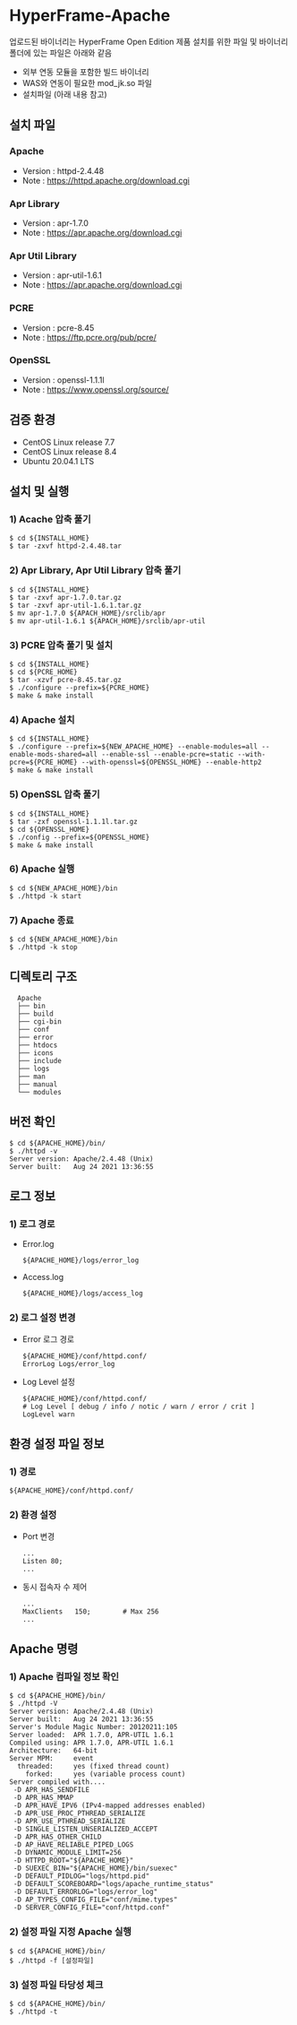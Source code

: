 # HyperFrame-Apache

업로드된 바이너리는 HyperFrame Open Edition 제품 설치를 위한 파일 및 바이너리 폴더에 있는 파일은 아래와 같음 

- 외부 연동 모듈을 포함한 빌드 바이너리 
- WAS와 연동이 필요한 mod_jk.so 파일
- 설치파일 (아래 내용 참고)

## 설치 파일

### Apache

* Version : httpd-2.4.48
* Note : https://httpd.apache.org/download.cgi

### Apr Library

* Version : apr-1.7.0
* Note : https://apr.apache.org/download.cgi

### Apr Util Library

* Version : apr-util-1.6.1
* Note : https://apr.apache.org/download.cgi

### PCRE

* Version : pcre-8.45
* Note : https://ftp.pcre.org/pub/pcre/

### OpenSSL

* Version : openssl-1.1.1l
* Note : https://www.openssl.org/source/

## 검증 환경
    
* CentOS Linux release 7.7
* CentOS Linux release 8.4
* Ubuntu 20.04.1 LTS


## 설치 및 실행

### 1) Acache 압축 풀기

    $ cd ${INSTALL_HOME}
    $ tar -zxvf httpd-2.4.48.tar  

### 2) Apr Library, Apr Util Library 압축 풀기

    $ cd ${INSTALL_HOME}
    $ tar -zxvf apr-1.7.0.tar.gz    
    $ tar -zxvf apr-util-1.6.1.tar.gz  
    $ mv apr-1.7.0 ${APACH_HOME}/srclib/apr
    $ mv apr-util-1.6.1 ${APACH_HOME}/srclib/apr-util

### 3) PCRE 압축 풀기 및 설치

    $ cd ${INSTALL_HOME}
    $ cd ${PCRE_HOME}
    $ tar -xzvf pcre-8.45.tar.gz
    $ ./configure --prefix=${PCRE_HOME}
    $ make & make install

### 4) Apache 설치

    $ cd ${INSTALL_HOME}
    $ ./configure --prefix=${NEW_APACHE_HOME} --enable-modules=all --enable-mods-shared=all --enable-ssl --enable-pcre=static --with-pcre=${PCRE_HOME} --with-openssl=${OPENSSL_HOME} --enable-http2
    $ make & make install
    
### 5) OpenSSL 압축 풀기

    $ cd ${INSTALL_HOME}
    $ tar -zxf openssl-1.1.1l.tar.gz
    $ cd ${OPENSSL_HOME}
    $ ./config --prefix=${OPENSSL_HOME}
    $ make & make install 

### 6) Apache 실행

    $ cd ${NEW_APACHE_HOME}/bin
    $ ./httpd -k start
    
### 7) Apache 종료

    $ cd ${NEW_APACHE_HOME}/bin
    $ ./httpd -k stop

## 디렉토리 구조

      Apache
      ├── bin
      ├── build      
      ├── cgi-bin            
      ├── conf            
      ├── error
      ├── htdocs        
      ├── icons
      ├── include
      ├── logs
      ├── man
      ├── manual
      └── modules           

## 버전 확인

    $ cd ${APACHE_HOME}/bin/
    $ ./httpd -v
    Server version: Apache/2.4.48 (Unix)
    Server built:   Aug 24 2021 13:36:55

## 로그 정보

### 1) 로그 경로

* Error.log

      ${APACHE_HOME}/logs/error_log
      
* Access.log

      ${APACHE_HOME}/logs/access_log

### 2) 로그 설정 변경

* Error 로그 경로

      ${APACHE_HOME}/conf/httpd.conf/
      ErrorLog Logs/error_log
      
* Log Level 설정

      ${APACHE_HOME}/conf/httpd.conf/
      # Log Level [ debug / info / notic / warn / error / crit ]
      LogLevel warn
      
## 환경 설정 파일 정보

### 1) 경로
    
    ${APACHE_HOME}/conf/httpd.conf/

### 2) 환경 설정

* Port 변경

      ...
      Listen 80;
      ...

* 동시 접속자 수 제어

      ...
      MaxClients   150;        # Max 256
      ...

## Apache 명령

### 1) Apache 컴파일 정보 확인

    $ cd ${APACHE_HOME}/bin/
    $ ./httpd -V
    Server version: Apache/2.4.48 (Unix)
    Server built:   Aug 24 2021 13:36:55
    Server's Module Magic Number: 20120211:105
    Server loaded:  APR 1.7.0, APR-UTIL 1.6.1
    Compiled using: APR 1.7.0, APR-UTIL 1.6.1
    Architecture:   64-bit
    Server MPM:     event
      threaded:     yes (fixed thread count)
        forked:     yes (variable process count)
    Server compiled with....
     -D APR_HAS_SENDFILE
     -D APR_HAS_MMAP
     -D APR_HAVE_IPV6 (IPv4-mapped addresses enabled)
     -D APR_USE_PROC_PTHREAD_SERIALIZE
     -D APR_USE_PTHREAD_SERIALIZE
     -D SINGLE_LISTEN_UNSERIALIZED_ACCEPT
     -D APR_HAS_OTHER_CHILD
     -D AP_HAVE_RELIABLE_PIPED_LOGS
     -D DYNAMIC_MODULE_LIMIT=256
     -D HTTPD_ROOT="${APACHE_HOME}"
     -D SUEXEC_BIN="${APACHE_HOME}/bin/suexec"
     -D DEFAULT_PIDLOG="logs/httpd.pid"
     -D DEFAULT_SCOREBOARD="logs/apache_runtime_status"
     -D DEFAULT_ERRORLOG="logs/error_log"
     -D AP_TYPES_CONFIG_FILE="conf/mime.types"
     -D SERVER_CONFIG_FILE="conf/httpd.conf"
     
### 2) 설정 파일 지정 Apache 실행

    $ cd ${APACHE_HOME}/bin/
    $ ./httpd -f [설정파일]     

### 3) 설정 파일 타당성 체크

    $ cd ${APACHE_HOME}/bin/
    $ ./httpd -t                                           
      
